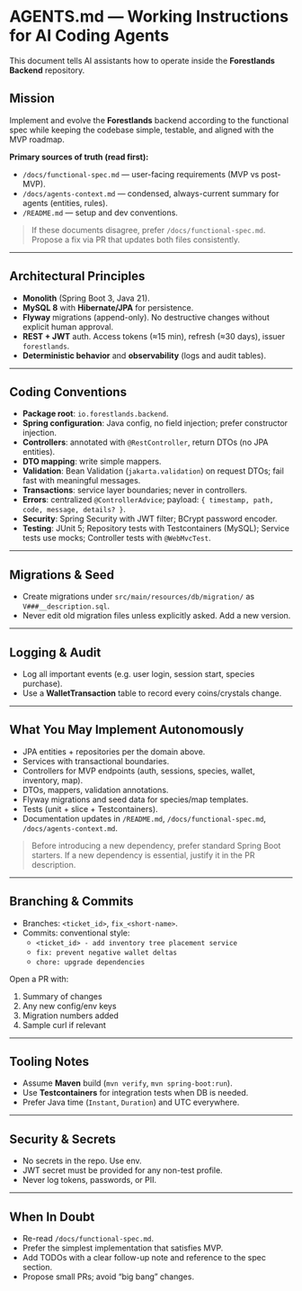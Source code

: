 # AGENTS.md — Working Instructions for AI Coding Agents

This document tells AI assistants how to operate inside the **Forestlands Backend** repository.

## Mission

Implement and evolve the **Forestlands** backend according to the functional spec while keeping the codebase simple, testable, and aligned with the MVP roadmap.

**Primary sources of truth (read first):**
- `/docs/functional-spec.md` — user-facing requirements (MVP vs post-MVP).
- `/docs/agents-context.md` — condensed, always-current summary for agents (entities, rules).
- `/README.md` — setup and dev conventions.

> If these documents disagree, prefer `/docs/functional-spec.md`. Propose a fix via PR that updates both files consistently.

---

## Architectural Principles

- **Monolith** (Spring Boot 3, Java 21).
- **MySQL 8** with **Hibernate/JPA** for persistence.
- **Flyway** migrations (append-only). No destructive changes without explicit human approval.
- **REST + JWT** auth. Access tokens (≈15 min), refresh (≈30 days), issuer `forestlands`.
- **Deterministic behavior** and **observability** (logs and audit tables).

---

## Coding Conventions

- **Package root**: `io.forestlands.backend`.
- **Spring configuration**: Java config, no field injection; prefer constructor injection.
- **Controllers**: annotated with `@RestController`, return DTOs (no JPA entities).
- **DTO mapping**: write simple mappers.
- **Validation**: Bean Validation (`jakarta.validation`) on request DTOs; fail fast with meaningful messages.
- **Transactions**: service layer boundaries; never in controllers.
- **Errors**: centralized `@ControllerAdvice`; payload: `{ timestamp, path, code, message, details? }`.
- **Security**: Spring Security with JWT filter; BCrypt password encoder.
- **Testing**: JUnit 5; Repository tests with Testcontainers (MySQL); Service tests use mocks; Controller tests with `@WebMvcTest`.

---

## Migrations & Seed

- Create migrations under `src/main/resources/db/migration/` as `V###__description.sql`.
- Never edit old migration files unless explicitly asked. Add a new version.

---

## Logging & Audit

- Log all important events (e.g. user login, session start, species purchase).
- Use a **WalletTransaction** table to record every coins/crystals change.

---

## What You May Implement Autonomously

- JPA entities + repositories per the domain above.
- Services with transactional boundaries.
- Controllers for MVP endpoints (auth, sessions, species, wallet, inventory, map).
- DTOs, mappers, validation annotations.
- Flyway migrations and seed data for species/map templates.
- Tests (unit + slice + Testcontainers).
- Documentation updates in `/README.md`, `/docs/functional-spec.md`, `/docs/agents-context.md`.

> Before introducing a new dependency, prefer standard Spring Boot starters. If a new dependency is essential, justify it in the PR description.

---

## Branching & Commits

- Branches: `<ticket_id>`, `fix_<short-name>`.
- Commits: conventional style:
    - `<ticket_id> - add inventory tree placement service`
    - `fix: prevent negative wallet deltas`
    - `chore: upgrade dependencies`

Open a PR with:
1. Summary of changes
2. Any new config/env keys
3. Migration numbers added
4. Sample curl if relevant

---

## Tooling Notes

- Assume **Maven** build (`mvn verify`, `mvn spring-boot:run`).
- Use **Testcontainers** for integration tests when DB is needed.
- Prefer Java time (`Instant`, `Duration`) and UTC everywhere.

---

## Security & Secrets

- No secrets in the repo. Use env.
- JWT secret must be provided for any non-test profile.
- Never log tokens, passwords, or PII.

---

## When In Doubt

- Re-read `/docs/functional-spec.md`.
- Prefer the simplest implementation that satisfies MVP.
- Add TODOs with a clear follow-up note and reference to the spec section.
- Propose small PRs; avoid “big bang” changes.